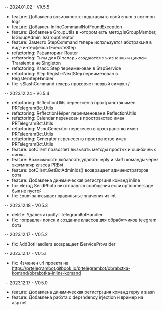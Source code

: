
-- 2024.01.02 - V0.5.5
- feature: Добавлена возможность подставлять свой enum в common logs
- feature: Добавлен InlineCommandNotFoundException
- feature: Добавлена GroupUtils в котором есть метод IsGroupMember, IsGroupAdmin, IsGroupCreator
- feature: Заместо StepCommand теперь используется абстракция в виде интерфейса IExecuteStep
- refactoring: Рефакторинг Router
- refactoring: Типы для DI теперь создаются с жизненным циклом Transient а не Singleton
- refactoring: Класс Step переименован в StepService
- refactoring: Step.RegisterNextStep переименован в RegisterStepHandler
- fix: IsSlashCommand теперь проверяет первый символ /


-- 2023.12.24 - V0.5.4
- refactoring: ReflectionUtils перенесен в пространство имен PRTelegramBot.Utils
- refactoring: ReflectionHelper переименован в ReflectionUtils
- refactoring: Calendar перенесен в пространство имен PRTelegramBot.Utils
- refactoring: MenuGenerator перенесен в пространство имен PRTelegramBot.Utils
- refactoring: Generator перенесен в пространство имен PRTelegramBot.Utils
- feature: botClient позволяет вызывать методы простых и ошибочных логов.
- feature: Возможность добавлять/удалять reply и slash команды через экземпляр класса PRBot
- feature: botClient.GetBotAdminIds() возвращает администраторов бота
- feature: Добавлена динамическая регистрация команд inline
- fix: Метод SendPhoto не отправлял сообщения если optionmessage был не пустой
- fix: Enum записывает правильные значения из int

-- 2023.12.18 - V0.5.3
- delete: Удален атрибут TelegramBotHandler
- fix: поправлен поиск и создание классов для обработчиков telegram бота
  
-- 2023.12.17 - V0.5.2
- fix: AddBotHandlers возвращает IServiceProvaider

-- 2023.12.17 - V0.5.1
- fix: Изменен url проекта на https://prtelegrambot.gitbook.io/prtelegrambot/obrabotka-komand/obrabotka-inline-komand


-- 2023.12.17 - V0.5.0
- feature: Добавлена динамическая регистрация команд reply и slash
- feature: Добавлена работа с dependency injection и пример на asp.net
